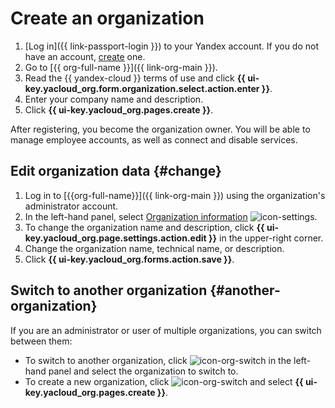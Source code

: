 # Create an organization

1. [Log in]({{ link-passport-login }}) to your Yandex account. If you do not have an account, [create](https://yandex.ru/support/passport/authorization/registration.html) one.
1. Go to [{{ org-full-name }}]({{ link-org-main }}).
1. Read the {{ yandex-cloud }} terms of use and click **{{ ui-key.yacloud_org.form.organization.select.action.enter }}**.
1. Enter your company name and description.
1. Click **{{ ui-key.yacloud_org.pages.create }}**.

After registering, you become the organization owner. You will be able to manage employee accounts, as well as connect and disable services.

## Edit organization data {#change}

1. Log in to [{{org-full-name}}]({{ link-org-main }}) using the organization's administrator account.
1. In the left-hand panel, select [Organization information](https://org.cloud.yandex.ru/settings) ![icon-settings](../../_assets/organization/icon-settings.svg).
1. To change the organization name and description, click **{{ ui-key.yacloud_org.page.settings.action.edit }}** in the upper-right corner.
1. Change the organization name, technical name, or description.
1. Click **{{ ui-key.yacloud_org.forms.action.save }}**.

## Switch to another organization {#another-organization}

If you are an administrator or user of multiple organizations, you can switch between them:

* To switch to another organization, click ![icon-org-switch](../../_assets/organization/icon-org-switch.png) in the left-hand panel and select the organization to switch to.
* To create a new organization, click ![icon-org-switch](../../_assets/organization/icon-org-switch.png) and select **{{ ui-key.yacloud_org.pages.create }}**.